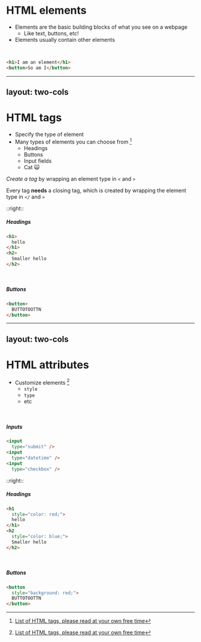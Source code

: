 # HTML elements

* Elements are the basic building blocks of what you see on a webpage
  * Like text, buttons, etc!
* Elements usually contain other elements

<br/>

<RunnerWebsite code="<h1>I am an element</h1><button>So am I</button>">

```html
<h1>I am an element</h1>
<button>So am I</button>
```

</RunnerWebsite>

---
layout: two-cols
---

# HTML tags

* Specify the type of element
* Many types of elements you can choose from [^1]
  * Headings
  * Buttons
  * Input fields
  * Cat 🙀

*Create a tag* by wrapping an element type in `<` and `>`

Every tag **needs** a closing tag, which is created by wrapping the element type in `</` and `>`

::right::

<div class="flex flex-col h-full justify-center">

##### Headings

<RunnerWebsite code="<h1>hello</h1><h2>Smaller hello</h2>">

```html {all|1,3|4,6|all}
<h1>
  hello
</h1>
<h2>
  Smaller hello
</h2>
```

</RunnerWebsite>

<br/>

##### Buttons

<RunnerWebsite code="<button>BUTTOTOOTTN</button>">

```html {all|1,3}
<button>
  BUTTOTOOTTN
</button>
```

</RunnerWebsite>
</div>

[^1]: [List of HTML tags, please read at your own free time](https://www.w3schools.com/TAGs/)

---
layout: two-cols
---

<div class="flex flex-col items-between">

# HTML attributes

* Customize elements [^1]
  * `style`
  * `type`
  * etc

<br />

##### Inputs

<RunnerWebsite code='<div style="padding: 0.3em;"><input type="submit"/><br/><input type="date"/><br/><input type="checkbox"/></div>'>

```html {all|2,4,6|all}
<input 
  type="submit" />
<input 
  type="datetime" />
<input 
  type="checkbox" />
```

</RunnerWebsite>
</div>

::right::

<div class="flex flex-col h-full ml-5 justify-center">

##### Headings

<RunnerWebsite code='<h1 style="color: red;">hello</h1><h2 style="color: blue;">Smaller hello</h2>'>

```html {all|2,6|all}
<h1 
  style="color: red;">
  hello
</h1>
<h2 
  style="color: blue;">
  Smaller hello
</h2>
```

</RunnerWebsite>

<br/>

##### Buttons

<RunnerWebsite code='<button style="background: red;">BUTTOTOOTTN</button>'>

```html {all|2|all}
<button 
  style="background: red;">
  BUTTOTOOTTN
</button>
```

</RunnerWebsite>
</div>

[^1]: [More about attributes](https://www.w3schools.com/htmL/html_attributes.asp)


